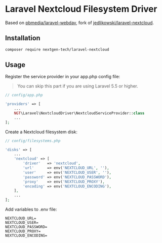 # Laravel Nextcloud Filesystem Driver

Based on [pbmedia/laravel-webdav](https://github.com/pascalbaljetmedia/laravel-webdav), fork of [jedlikowski/laravel-nextcloud](https://github.com/jedlikowski/laravel-nextcloud).

## Installation

```bash
composer require nextgen-tech/laravel-nextcloud
```

## Usage

Register the service provider in your app.php config file:

> You can skip this part if you are using Laravel 5.5 or higher.

```php
// config/app.php

'providers' => [
    ...
    NGT\Laravel\NextcloudDriver\NextcloudServiceProvider::class
    ...
];
```

Create a Nextcloud filesystem disk:

```php
// config/filesystems.php

'disks' => [
    ...
    'nextcloud' => [
        'driver'   => 'nextcloud',
        'url'      => env('NEXTCLOUD_URL', ''),
        'user'     => env('NEXTCLOUD_USER', ''),
        'password' => env('NEXTCLOUD_PASSWORD'),
        'proxy'    => env('NEXTCLOUD_PROXY'),
        'encoding' => env('NEXTCLOUD_ENCODING'),
    ],
    ...
];
```

Add variables to .env file:

```
NEXTCLOUD_URL=
NEXTCLOUD_USER=
NEXTCLOUD_PASSWORD=
NEXTCLOUD_PROXY=
NEXTCLOUD_ENCODING=
```

